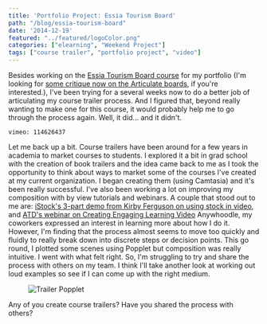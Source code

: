 ```yaml
---
title: 'Portfolio Project: Essia Tourism Board'
path: "/blog/essia-tourism-board"
date: '2014-12-19'
featured: "../featured/logoColor.png"
categories: ["elearning", "Weekend Project"]
tags: ["course trailer", "portfolio project", "video"]
---
```


Besides working on the [Essia Tourism Board course](/blog/showing-my-work-my-upcoming-elh-challenge-mashup/) for my portfolio (I'm looking for [some critique now on the Articulate boards](https://community.articulate.com/discussions/building-better-courses/looking-for-a-few-good-critiquers), if you're interested.), I've been trying for a several weeks now to do a better job of articulating my course trailer process. And I figured that, beyond really wanting to make one for this course, it would probably help me to go through the process again. Well, it did... and it didn't.

`vimeo: 114626437`

Let me back up a bit. Course trailers have been around for a few years in academia to market courses to students. I explored it a bit in grad school with the creation of book trailers and the idea came back to me as I took the opportunity to think about ways to market some of the courses I've created at my current organization. I began creating them (using Camtasia) and it's been really successful. I've also been working a lot on improving my composition with by view tutorials and webinars. A couple that stood out to me are: [iStock's 3-part demo from Kirby Ferguson on using stock in video](http://www.istockphoto.com/article_view.php?ID=1583), and [ATD's webinar on Creating Engaging Learning Video](http://webcasts.astd.org/webinar/1344) Anywhoodle, my coworkers expressed an interest in learning more about how I do it. However, I'm finding that the process almost seems to move too quickly and fluidly to really break down into discrete steps or decision points. This go round, I plotted some scenes using Popplet but composition was really intuitive. I went with what felt right. So, I'm struggling to try and share the process with others on my team. I think I'll take another look at working out loud examples so see if I can come up with the right medium.

<figure>
  <img
    sizes="(max-width: 810px) 100vw, 810px"
    srcset="http://res.cloudinary.com/dhdaswa6t/image/upload/f_auto,q_60,w_203/v1530396697/blog/IMG_0327.png 203w,
            http://res.cloudinary.com/dhdaswa6t/image/upload/f_auto,q_60,w_405/v1530396697/blog/IMG_0327.png 405w,
            http://res.cloudinary.com/dhdaswa6t/image/upload/f_auto,q_60,w_810/v1530396697/blog/IMG_0327.png 810w,
            http://res.cloudinary.com/dhdaswa6t/image/upload/f_auto,q_60,w_1215/v1530396697/blog/IMG_0327.png 1215w"
    src="http://res.cloudinary.com/dhdaswa6t/image/upload/f_auto,q_60,w_810/v1530396697/blog/IMG_0327.png"
    alt="Trailer Popplet" />
</figure>

Any of you create course trailers? Have you shared the process with others?
